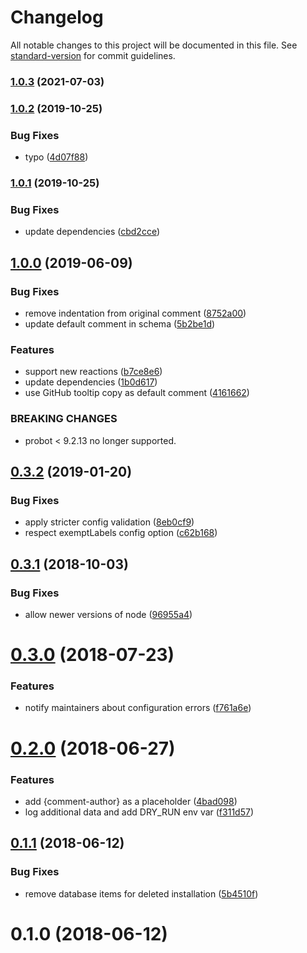 # Changelog

All notable changes to this project will be documented in this file. See [standard-version](https://github.com/conventional-changelog/standard-version) for commit guidelines.

### [1.0.3](https://github.com/dessant/reaction-comments-app/compare/v1.0.2...v1.0.3) (2021-07-03)

### [1.0.2](https://github.com/dessant/reaction-comments-app/compare/v1.0.1...v1.0.2) (2019-10-25)


### Bug Fixes

* typo ([4d07f88](https://github.com/dessant/reaction-comments-app/commit/4d07f8852771104cbf7897c3e7b0238e113ae01a))

### [1.0.1](https://github.com/dessant/reaction-comments-app/compare/v1.0.0...v1.0.1) (2019-10-25)


### Bug Fixes

* update dependencies ([cbd2cce](https://github.com/dessant/reaction-comments-app/commit/cbd2cceabbf7c37c558cdfa931f46744a671d0ad))

## [1.0.0](https://github.com/dessant/reaction-comments-app/compare/v0.3.2...v1.0.0) (2019-06-09)


### Bug Fixes

* remove indentation from original comment ([8752a00](https://github.com/dessant/reaction-comments-app/commit/8752a00))
* update default comment in schema ([5b2be1d](https://github.com/dessant/reaction-comments-app/commit/5b2be1d))


### Features

* support new reactions ([b7ce8e6](https://github.com/dessant/reaction-comments-app/commit/b7ce8e6))
* update dependencies ([1b0d617](https://github.com/dessant/reaction-comments-app/commit/1b0d617))
* use GitHub tooltip copy as default comment ([4161662](https://github.com/dessant/reaction-comments-app/commit/4161662))


### BREAKING CHANGES

* probot < 9.2.13 no longer supported.



<a name="0.3.2"></a>
## [0.3.2](https://github.com/dessant/reaction-comments-app/compare/v0.3.1...v0.3.2) (2019-01-20)


### Bug Fixes

* apply stricter config validation ([8eb0cf9](https://github.com/dessant/reaction-comments-app/commit/8eb0cf9))
* respect exemptLabels config option ([c62b168](https://github.com/dessant/reaction-comments-app/commit/c62b168))



<a name="0.3.1"></a>
## [0.3.1](https://github.com/dessant/reaction-comments-app/compare/v0.3.0...v0.3.1) (2018-10-03)


### Bug Fixes

* allow newer versions of node ([96955a4](https://github.com/dessant/reaction-comments-app/commit/96955a4))



<a name="0.3.0"></a>
# [0.3.0](https://github.com/dessant/reaction-comments-app/compare/v0.2.0...v0.3.0) (2018-07-23)


### Features

* notify maintainers about configuration errors ([f761a6e](https://github.com/dessant/reaction-comments-app/commit/f761a6e))



<a name="0.2.0"></a>
# [0.2.0](https://github.com/dessant/reaction-comments-app/compare/v0.1.1...v0.2.0) (2018-06-27)


### Features

* add {comment-author} as a placeholder ([4bad098](https://github.com/dessant/reaction-comments-app/commit/4bad098))
* log additional data and add DRY_RUN env var ([f311d57](https://github.com/dessant/reaction-comments-app/commit/f311d57))



<a name="0.1.1"></a>
## [0.1.1](https://github.com/dessant/reaction-comments-app/compare/v0.1.0...v0.1.1) (2018-06-12)


### Bug Fixes

* remove database items for deleted installation ([5b4510f](https://github.com/dessant/reaction-comments-app/commit/5b4510f))



<a name="0.1.0"></a>
# 0.1.0 (2018-06-12)
